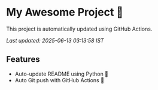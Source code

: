 # My Awesome Project 🚀

This project is automatically updated using GitHub Actions.

_Last updated: 2025-06-13 03:13:58 IST_

## Features
- Auto-update README using Python 🐍
- Auto Git push with GitHub Actions 🤖
